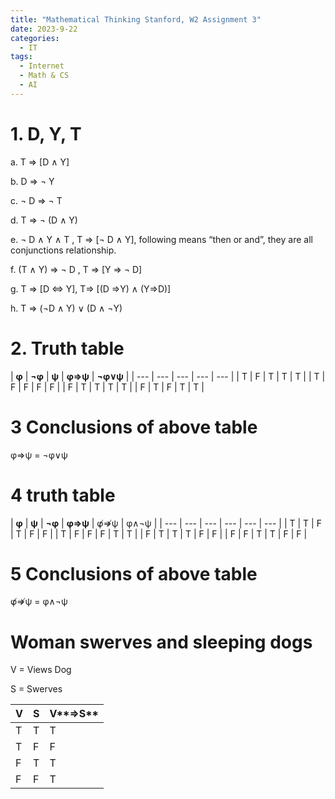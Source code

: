 ```yaml
---
title: "Mathematical Thinking Stanford, W2 Assignment 3"
date: 2023-9-22
categories:
  - IT
tags:
  - Internet
  - Math & CS
  - AI
---
```


# 1. D, Y, T

a. T ⇒ [D ∧ Y]

b. D ⇒ ¬ Y

c. ¬ D ⇒  ¬ T 

d. T ⇒  ¬ (D ∧ Y)

e. ¬ D ∧ Y ∧ T ,  T ⇒ [¬ D ∧ Y], following means “then or and”, they are all conjunctions relationship. 

f. (T ∧ Y) ⇒ ¬ D , T ⇒ [Y ⇒ ¬ D]  

g. T ⇒ [D ⇔ Y], T⇒ [(D ⇒Y) ∧ (Y⇒D)]

h. T ⇒ (¬D ∧ Y) ∨ (D ∧ ¬Y)

# 2. Truth table

| **φ** | **¬φ** | **ψ**
 | **φ⇒ψ** | **¬φ∨ψ** |
| --- | --- | --- | --- | --- |
| T | F | T | T | T |
| T | F | F | F | F |
| F | T | T | T | T |
| F | T | F | T | T |

# 3 Conclusions of above table

φ⇒ψ = ¬φ∨ψ

# 4 truth table

| **φ** | **ψ** | **¬φ** | **φ⇒ψ** | φ̸⇏ψ | φ∧¬ψ
 |
| --- | --- | --- | --- | --- | --- |
| T | T | F | T | F | F |
| T | F | F | F | T | T |
| F | T | T | T | F | F |
| F | F | T | T | F | F |

# 5 Conclusions of above table

φ̸⇏ψ = φ∧¬ψ

# Woman swerves and sleeping dogs

V = Views Dog

S =  Swerves

| V | S | V**⇒S** |
| --- | --- | --- |
| T | T | T |
| T | F | F |
| F | T | T |
| F | F | T |